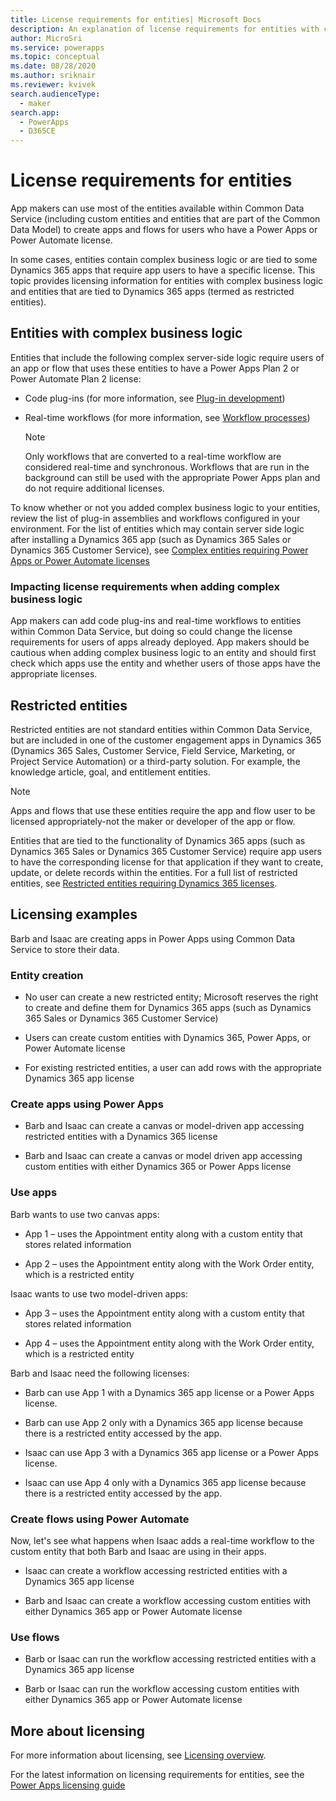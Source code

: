 ```yaml
---
title: License requirements for entities| Microsoft Docs
description: An explanation of license requirements for entities with complex business logic and restricted entities in Common Data Service.
author: MicroSri
ms.service: powerapps
ms.topic: conceptual
ms.date: 08/28/2020
ms.author: sriknair
ms.reviewer: kvivek
search.audienceType: 
  - maker
search.app: 
  - PowerApps
  - D365CE
---
```


# License requirements for entities

App makers can use most of the entities available within Common Data Service (including custom entities and entities that are part of the Common Data Model) to create apps and flows for users who have a Power Apps or Power Automate license. 

In some cases, entities contain complex business logic or are tied to some Dynamics 365 apps that require app users to have a specific license. This topic provides licensing information for entities with complex business logic and entities that are tied to Dynamics 365 apps (termed as restricted entities).

## Entities with complex business logic
Entities that include the following complex server-side logic require users of an app or flow that uses these entities to have a Power Apps Plan 2 or Power Automate Plan 2 license:

- Code plug-ins (for more information, see [Plug-in development](/powerapps/developer/common-data-service/plug-ins))
- Real-time workflows (for more information, see [Workflow processes](/flow/workflow-processes))

    > [!NOTE]
    >  Only workflows that are converted to a real-time workflow are considered real-time and synchronous. Workflows that are run in the background can still be used with the appropriate Power Apps plan and do not require additional licenses.

To know whether or not you added complex business logic to your entities, review the list of plug-in assemblies and workflows configured in your environment. For the list of entities which may contain server side logic after installing a Dynamics 365 app (such as Dynamics 365 Sales or Dynamics 365 Customer Service), see [Complex entities requiring Power Apps or Power Automate licenses](data-platform-complex-entities.md)  

### Impacting license requirements when adding complex business logic

App makers can add code plug-ins and real-time workflows to entities within Common Data Service, but doing so could change the license requirements for users of apps already deployed. App makers should be cautious when adding complex business logic to an entity and should first check which apps use the entity and whether users of those apps have the appropriate licenses.

## Restricted entities

Restricted entities are not standard entities within Common Data Service, but are included in one of the customer engagement apps in Dynamics 365 (Dynamics 365 Sales, Customer Service, Field Service, Marketing, or Project Service Automation) or a third-party solution. For example, the knowledge article, goal, and entitlement entities.

> [!NOTE]
> Apps and flows that use these entities require the app and flow user to be licensed appropriately-not the maker or developer of the app or flow.

Entities that are tied to the functionality of Dynamics 365 apps (such as Dynamics 365 Sales or Dynamics 365 Customer Service) require app users to have the corresponding license for that application if they want to create, update, or delete records within the entities. For a full list of restricted entities, see [Restricted entities requiring Dynamics 365 licenses](data-platform-restricted-entities.md).

## Licensing examples
Barb and Isaac are creating apps in Power Apps using Common Data Service to store their data.

### Entity creation

-	No user can create a new restricted entity; Microsoft reserves the right to create and define them for Dynamics 365 apps (such as Dynamics 365 Sales or Dynamics 365 Customer Service)

-	Users can create custom entities with Dynamics 365, Power Apps, or Power Automate license

-	For existing restricted entities, a user can add rows with the appropriate Dynamics 365 app license

### Create apps using Power Apps

-	Barb and Isaac can create a canvas or model-driven app accessing restricted entities with a Dynamics 365 license

-	Barb and Isaac can create a canvas or model driven app accessing custom entities with either Dynamics 365 or Power Apps license

### Use apps

Barb wants to use two canvas apps:
-	App 1 &ndash; uses the Appointment entity along with a custom entity that stores related information

-	App 2 &ndash; uses the Appointment entity along with the Work Order entity, which is a restricted entity

Isaac wants to use two model-driven apps:
-	App 3 &ndash; uses the Appointment entity along with a custom entity that stores related information

-	App 4 &ndash; uses the Appointment entity along with the Work Order entity, which is a restricted entity

Barb and Isaac need the following licenses:
- Barb can use App 1 with a Dynamics 365 app license or a Power Apps license.

-	Barb can use App 2 only with a Dynamics 365 app license because there is a restricted entity accessed by the app.

-	Isaac can use App 3 with a Dynamics 365 app license or a Power Apps license. 

-	Isaac can use App 4 only with a Dynamics 365 app license because there is a restricted entity accessed by the app.

### Create flows using Power Automate

Now, let's see what happens when Isaac adds a real-time workflow to the custom entity that both Barb and Isaac are using in their apps.
-	Isaac can create a workflow accessing restricted entities with a Dynamics 365 app license

-	Barb and Isaac can create a workflow accessing custom entities with either Dynamics 365 app or Power Automate license 

### Use flows
-	Barb or Isaac can run the workflow accessing restricted entities with a Dynamics 365 app license

-	Barb or Isaac can run the workflow accessing custom entities with either Dynamics 365 app or Power Automate license


## More about licensing

For more information about licensing, see [Licensing overview](/power-platform/admin/pricing-billing-skus).

For the latest information on licensing requirements for entities, see the [Power Apps licensing guide](https://go.microsoft.com/fwlink/p/?linkid=2085130)
